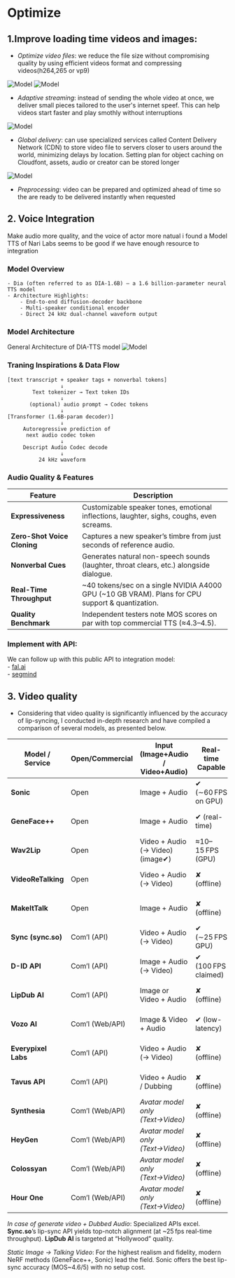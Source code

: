 # Optimize
## 1.Improve loading time videos and images:
- _Optimize video files_:
    we reduce the file size without compromising quality by using efficient videos format and compressing videos(h264,265 or vp9)

![Model](https://github.com/vuanhlevis/Optimize/blob/main/assets/h264_vp9.jpg)
![Model](https://github.com/vuanhlevis/Optimize/blob/main/assets/h264_h265_vp9_av1.png)
- _Adaptive streaming_:
    instead of sending the whole video at once, we deliver small pieces tailored to the user's internet speef. This can help videos start faster and play smothly without interruptions

 ![Model](https://github.com/vuanhlevis/Optimize/blob/main/assets/file_chunk.png) 
 
- _Global delivery_: can use specialized services called Content Delivery Network (CDN) to store video file to servers closer to users around the world, minimizing delays by location. Setting plan for object caching on Cloudfont, assets, audio or creator can be stored longer

 ![Model](https://github.com/vuanhlevis/Optimize/blob/main/assets/CDN.png) 

- _Preprocessing_: video can be prepared and optimized ahead of time so the are ready to be delivered instantly when requested


## 2. Voice Integration
Make audio more quality, and the voice of actor more natual i found a Model TTS of Nari Labs seems to be good if we have enough resource to integration
### Model Overview
    - Dia (often referred to as DIA-1.6B) – a 1.6 billion-parameter neural TTS model
    - Architecture Highlights:
        - End-to-end diffusion-decoder backbone
        - Multi-speaker conditional encoder
        - Direct 24 kHz dual-channel waveform output

### Model Architecture
General Architecture of DIA-TTS model
![Model](https://github.com/vuanhlevis/Optimize/blob/main/assets/The-general-architecture-of-the-DIA-TTS-model-which-consists-of-an-encoder-a-DIA-based.png) 


### Traning Inspirations & Data Flow
```
[text transcript + speaker tags + nonverbal tokens]
                 ↓
        Text tokenizer → Text token IDs
                 ↓
       (optional) audio prompt → Codec tokens
                 ↓
[Transformer (1.6B-param decoder)]
                 ↓
     Autoregressive prediction of
      next audio codec token
                 ↓
     Descript Audio Codec decode
                 ↓
          24 kHz waveform
```

### Audio Quality & Features
| Feature                     | Description                                                                                        |
| --------------------------- | -------------------------------------------------------------------------------------------------- |
| **Expressiveness**          | Customizable speaker tones, emotional inflections, laughter, sighs, coughs, even screams.          |
| **Zero-Shot Voice Cloning** | Captures a new speaker’s timbre from just seconds of reference audio.                              |
| **Nonverbal Cues**          | Generates natural non-speech sounds (laughter, throat clears, etc.) alongside dialogue.            |
| **Real-Time Throughput**    | \~40 tokens/sec on a single NVIDIA A4000 GPU (\~10 GB VRAM). Plans for CPU support & quantization. |
| **Quality Benchmark**       | Independent testers note MOS scores on par with top commercial TTS (≈4.3–4.5).                     |


### Implement with API: 
We can follow up with this public API to integration model: <br>
    - [fal.ai ](https://fal.ai/models/fal-ai/dia-tts)<br>
    - [segmind](https://www.segmind.com/models/dia/api)<br>



## 3. Video quality
   - Considering that video quality is significantly influenced by the accuracy of lip-syncing, I conducted in-depth research and have compiled a comparison of several models, as presented below.

| Model / Service     | Open/Commercial | Input (Image+Audio / Video+Audio) | Real-time Capable   | Output Res.          | Lip-sync Quality        | Expression/Emotion    | API / Ease of Use          | Hardware (GPU?)   | Pricing (if SaaS)     |
| ------------------- | --------------- | --------------------------------- | ------------------- | -------------------- | ----------------------- | --------------------- | -------------------------- | ----------------- | --------------------- |
| **Sonic**           | Open            | Image + Audio                     | ✔ (∼60 FPS on GPU)  | High (≥512×512)      | ★★★★★ (MOS \~4.6/5)     | Auto (diverse)        | Code (PyTorch) easy to use | GPU (e.g. RTX)    | Free (open-source)    |
| **GeneFace++**      | Open            | Image + Audio                     | ✔ (real-time)       | 512×512 (3D NeRF)    | ★★★★★ (high-detail)     | 3D pose auto          | Complex (NeRF setup)       | GPU (high-end)    | Free (open-source)    |
| **Wav2Lip**         | Open            | Video + Audio (→ Video) (image✔)  | ≈10–15 FPS (GPU)    | Medium (256–512)     | ★★★★☆ (very accurate)   | None (neutral)        | Simple (pip install)       | GPU (recommended) | Free (open-source)    |
| **VideoReTalking**  | Open            | Video + Audio (→ Video)           | ✘ (offline)         | Matches input (HD)   | ★★★★☆ (high-quality)    | Yes (handles emotion) | Complex (multi-stage)      | GPU               | Free (open-source)    |
| **MakeItTalk**      | Open            | Image + Audio                     | ✘ (offline)         | Low–Med (256)        | ★★★☆☆ (expressive)      | Yes (speaker style)   | Research code (demo)       | GPU               | Free (open-source)    |
| **Sync (sync.so)**  | Com’l (API)     | Video + Audio (→ Video)           | ✔ (∼25 FPS GPU)     | 512×512 (hi-quality) | ★★★★★ (state-of-art)    | None                  | Easy (HTTP API)            | Cloud (GPU)       | \~\$2–3/min (model-2) |
| **D-ID API**        | Com’l (API)     | Image + Audio (→ Video)           | ✔ (100 FPS claimed) | Up to 1024×1024      | ★★★★☆ (very good)       | None                  | Easy (cloud API)           | Cloud (GPU)       | Subscription (custom) |
| **LipDub AI**       | Com’l (API)     | Image or Video + Audio            | ✘ (offline)         | HD (1080p)           | ★★★★★ (Hollywood-level) | None                  | Enterprise API             | Cloud (GPU)       | Enterprise pricing    |
| **Vozo AI**         | Com’l (Web/API) | Image & Video + Audio             | ✔ (low-latency)     | HD (1080p)           | ★★★★☆ (very realistic)  | None                  | Web/priv. API              | Cloud (GPU)       | By plan (not public)  |
| **Everypixel Labs** | Com’l (API)     | Video + Audio (→ Video)           | ✘ (offline)         | Matches input (HD)   | ★★★★☆ (very good)       | None                  | Easy (pay-as-you-go)       | Cloud (GPU)       | \~\$1 per minute      |
| **Tavus API**       | Com’l (API)     | Video + Audio / Dubbing           | ✘ (offline)         | Matches input (HD)   | ★★★★☆ (high)            | None                  | Easy (tiered API)          | Cloud (GPU)       | Free–\$375/mo (plans) |
| **Synthesia**       | Com’l (Web/API) | *Avatar model only (Text→Video)*  | ✘ (offline)         | HD (up to 1080p)     | ★★★★☆ (realistic)       | None                  | Easy (web/API)             | Cloud (GPU)       | \$89+/mo (Creator)    |
| **HeyGen**          | Com’l (Web/API) | *Avatar model only (Text→Video)*  | ✘ (offline)         | HD (1080p)           | ★★★★☆ (good)            | None                  | API (Enterprise)           | Cloud (GPU)       | Enterprise (contact)  |
| **Colossyan**       | Com’l (Web/API) | *Avatar model only (Text→Video)*  | ✘ (offline)         | 720–1080p            | ★★★☆☆ (fair)            | None                  | API (enterprise)           | Cloud (GPU)       | Enterprise (contact)  |
| **Hour One**        | Com’l (Web/API) | *Avatar model only (Text→Video)*  | ✘ (offline)         | HD (up to 1080p)     | ★★★☆☆ (good)            | None                  | API (enterprise)           | Cloud (GPU)       | Enterprise (contact)  |


_In case of generate video + Dubbed Audio_: Specialized APIs excel. **Sync.so**’s lip-sync API yields top-notch alignment (at ~25 fps real-time throughput). **LipDub AI** is targeted at “Hollywood” quality.

_Static Image → Talking Video_: For the highest realism and fidelity, modern NeRF methods (GeneFace++, Sonic) lead the field. Sonic offers the best lip-sync accuracy (MOS~4.6/5) with no setup cost.


